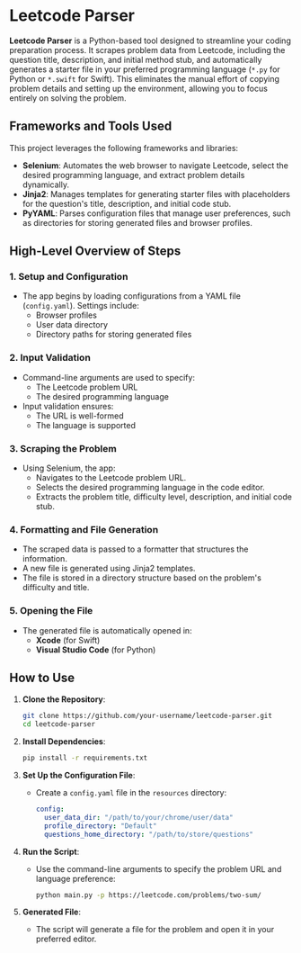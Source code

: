# Leetcode Parser

**Leetcode Parser** is a Python-based tool designed to streamline your coding preparation process. It scrapes problem data from Leetcode, including the question title, description, and initial method stub, and automatically generates a starter file in your preferred programming language (`*.py` for Python or `*.swift` for Swift). This eliminates the manual effort of copying problem details and setting up the environment, allowing you to focus entirely on solving the problem.

## Frameworks and Tools Used

This project leverages the following frameworks and libraries:

- **Selenium**: Automates the web browser to navigate Leetcode, select the desired programming language, and extract problem details dynamically.
- **Jinja2**: Manages templates for generating starter files with placeholders for the question's title, description, and initial code stub.
- **PyYAML**: Parses configuration files that manage user preferences, such as directories for storing generated files and browser profiles.

## High-Level Overview of Steps

### 1. Setup and Configuration
- The app begins by loading configurations from a YAML file (`config.yaml`). Settings include:
  - Browser profiles
  - User data directory
  - Directory paths for storing generated files

### 2. Input Validation
- Command-line arguments are used to specify:
  - The Leetcode problem URL
  - The desired programming language
- Input validation ensures:
  - The URL is well-formed
  - The language is supported

### 3. Scraping the Problem
- Using Selenium, the app:
  - Navigates to the Leetcode problem URL.
  - Selects the desired programming language in the code editor.
  - Extracts the problem title, difficulty level, description, and initial code stub.

### 4. Formatting and File Generation
- The scraped data is passed to a formatter that structures the information.
- A new file is generated using Jinja2 templates.
- The file is stored in a directory structure based on the problem's difficulty and title.

### 5. Opening the File
- The generated file is automatically opened in:
  - **Xcode** (for Swift)
  - **Visual Studio Code** (for Python)

## How to Use

1. **Clone the Repository**:
    ```bash
    git clone https://github.com/your-username/leetcode-parser.git
    cd leetcode-parser
    ```

2. **Install Dependencies**:
    ```bash
    pip install -r requirements.txt
    ```

3. **Set Up the Configuration File**:
    - Create a `config.yaml` file in the `resources` directory:
      ```yaml
      config:
        user_data_dir: "/path/to/your/chrome/user/data"
        profile_directory: "Default"
        questions_home_directory: "/path/to/store/questions"
      ```

4. **Run the Script**:
    - Use the command-line arguments to specify the problem URL and language preference:
      ```bash
      python main.py -p https://leetcode.com/problems/two-sum/
      ```

5. **Generated File**:
    - The script will generate a file for the problem and open it in your preferred editor.

